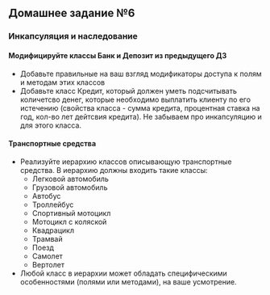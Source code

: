 ## Домашнее задание №6

### Инкапсуляция и наследование

#### Модифицируйте классы Банк и Депозит из предыдущего ДЗ
 * Добавьте правильные на ваш взгляд модификаторы доступа к полям и методам этих классов
 * Добавьте класс Кредит, который должен уметь подсчитывать количетсво денег, которые необходимо
  выплатить клиенту по его истечению (свойства класса - сумма кредита, процентная ставка на год, кол-во лет дейтсвия кредита).
  Не забываем про инкапсуляцию и для этого класса.

#### Транспортные средства
 * Реализуйте иерархию классов описывающую транспортные средства. В иерархию должны входить такие классы:
   * Легковой автомобиль
   * Грузовой автомобиль
   * Автобус
   * Троллейбус
   * Спортивный мотоцикл
   * Мотоцикл с коляской
   * Квадрацикл
   * Трамвай
   * Поезд
   * Самолет
   * Вертолет
 * Любой класс в иерархии может обладать специфическими особенностями (полями или методами),
 на ваше усмотрение.
